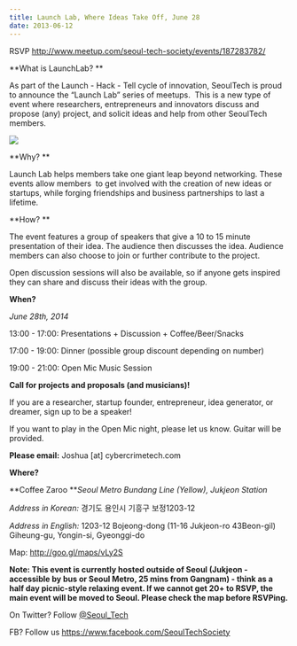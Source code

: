 ```yaml
---
title: Launch Lab, Where Ideas Take Off, June 28
date: 2013-06-12
---
```


RSVP <http://www.meetup.com/seoul-tech-society/events/187283782/>

**What is LaunchLab? **

As part of the Launch - Hack - Tell cycle of innovation, SeoulTech is
proud to announce the “Launch Lab” series of meetups.  This is a new
type of event where researchers, entrepreneurs and innovators discuss
and propose (any) project, and solicit ideas and help from other
SeoulTech members.

![](https://31.media.tumblr.com/d2d8faf5fae269e0c4c0296c6247527e/tumblr_inline_n721u9ZQx21rjim2g.png)

**Why? **

Launch Lab helps members take one giant leap beyond networking. These
events allow members  to get involved with the creation of new ideas or
startups, while forging friendships and business partnerships to last a
lifetime. 

**How? **

The event features a group of speakers that give a 10 to 15 minute
presentation of their idea. The audience then discusses the idea.
Audience members can also choose to join or further contribute to the
project.

Open discussion sessions will also be available, so if anyone gets
inspired they can share and discuss their ideas with the group.

**When?**

*June 28th, 2014*

13:00 - 17:00: Presentations + Discussion + Coffee/Beer/Snacks

17:00 - 19:00: Dinner (possible group discount depending on number)

19:00 - 21:00: Open Mic Music Session

**Call for projects and proposals (and musicians)!**

If you are a researcher, startup founder, entrepreneur, idea generator,
or dreamer, sign up to be a speaker!

If you want to play in the Open Mic night, please let us know. Guitar
will be provided.

**Please email:** Joshua [at] cybercrimetech.com

**Where?**

**Coffee Zaroo ***Seoul Metro Bundang Line (Yellow), Jukjeon Station*

*Address in Korean:* 경기도 용인시 기흥구 보정1203-12 

*Address in English:* 1203-12 Bojeong-dong (11-16 Jukjeon-ro 43Beon-gil)
Giheung-gu, Yongin-si, Gyeonggi-do

Map: <http://goo.gl/maps/vLy2S>

**Note: This event is currently hosted outside of Seoul (Jukjeon -
accessible by bus or Seoul Metro, 25 mins from Gangnam) - think as a
half day picnic-style relaxing event. If we cannot get 20+ to RSVP, the
main event will be moved to Seoul. Please check the map before
RSVPing.**

On Twitter? Follow [@Seoul\_Tech](https://twitter.com/FutureTenseNow)

FB? Follow us <https://www.facebook.com/SeoulTechSociety>



